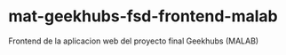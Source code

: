 # mat-geekhubs-fsd-frontend-malab
Frontend de la aplicacion web del proyecto final Geekhubs (MALAB)
